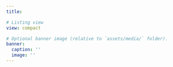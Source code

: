 ```yaml
---
title: 

# Listing view
view: compact

# Optional banner image (relative to `assets/media/` folder).
banner:
  caption: ''
  image: ''
---
```

